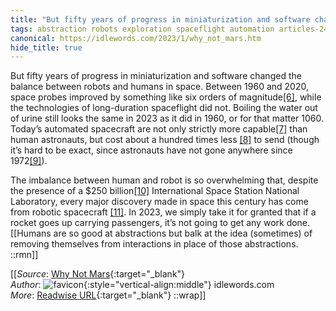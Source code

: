 ```yaml
---
title: "But fifty years of progress in miniaturization and software changed ..."
tags: abstraction robots exploration spaceflight automation articles-24195906
canonical: https://idlewords.com/2023/1/why_not_mars.htm
hide_title: true
---
```


But fifty years of progress in miniaturization and software changed the balance between robots and humans in space. Between 1960 and 2020, space probes improved by something like six orders of magnitude[[6]](https://idlewords.com/2023/1/why_not_mars.htm#fn6), while the technologies of long-duration spaceflight did not. Boiling the water out of urine still looks the same in 2023 as it did in 1960, or for that matter 1060. Today’s automated spacecraft are not only strictly more capable[[7]](https://idlewords.com/2023/1/why_not_mars.htm#fn7) than human astronauts, but cost about a hundred times less [[8]](https://idlewords.com/2023/1/why_not_mars.htm#fn8) to send (though it’s hard to be exact, since astronauts have not gone anywhere since 1972[[9]](https://idlewords.com/2023/1/why_not_mars.htm#fn9)).

The imbalance between human and robot is so overwhelming that, despite the presence of a $250 billion[[10]](https://idlewords.com/2023/1/why_not_mars.htm#fn10) International Space Station National Laboratory, every major discovery made in space this century has come from robotic spacecraft [[11]](https://idlewords.com/2023/1/why_not_mars.htm#fn11). In 2023, we simply take it for granted that if a rocket goes up carrying passengers, it’s not going to get any work done.
[[Humans are so good at abstractions but balk at the idea (sometimes) of removing themselves from interactions in place of those abstractions. ::rmn]]


[[_Source_: [Why Not Mars](https://idlewords.com/2023/1/why_not_mars.htm){:target="_blank"}<br>
_Author_: ![favicon](https://s2.googleusercontent.com/s2/favicons?domain=idlewords.com){:style="vertical-align:middle"} idlewords.com<br>
_More_: [Readwise URL](https://readwise.io/open/473041179){:target="_blank"}
::wrap]]